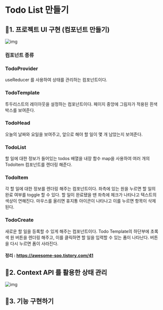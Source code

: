 # Todo List 만들기

## 💜1. 프로젝트 UI 구현 (컴포넌트 만들기)

![img](https://img1.daumcdn.net/thumb/R1280x0/?scode=mtistory2&fname=https%3A%2F%2Fblog.kakaocdn.net%2Fdn%2FnQG8W%2FbtrNcV4ZzBO%2F2diC6twZUxLTYbcZEGrDM0%2Fimg.png)

### 컴포넌트 종류

### TodoProvider

useReducer 를 사용하여 상태를 관리하는 컴포넌트이다.

### TodoTemplate

투두리스트의 레이아웃을 설정하는 컴포넌트이다.
페이지 중앙에 그림자가 적용된 흰색 박스를 보여준다.

### TodoHead

오늘의 날짜와 요일을 보여주고, 앞으로 해야 할 일이 몇 개 남았는지 보여준다.

### TodoList

할 일에 대한 정보가 들어있는 todos 배열을 내장 함수 map을 사용하여 여러 개의 TodoItem 컴포넌트를 렌더링 해준다.

### TodoItem

각 할 일에 대한 정보를 렌더링 해주는 컴포넌트이다.
좌측에 있는 원을 누르면 할 일의 완료 여부를 toggle 할 수 있다.
할 일이 완료됐을 땐 좌측에 체크가 나타나고 텍스트의 색상이 연해진다.
마우스를 올리면 휴지통 아이콘이 나타나고 이를 누르면 항목이 삭제된다.

### TodoCreate

새로운 할 일을 등록할 수 있게 해주는 컴포넌트이다.
Todo Template의 하단부에 초록색 원 버튼을 렌더링 해주고, 이를 클릭하면 할 일을 입력할 수 있는 폼이 나타난다.
버튼을 다시 누르면 폼이 사라진다.

#### 정리 : https://awesome-soo.tistory.com/41

## 💜2. Context API 를 활용한 상태 관리

![img](https://blog.kakaocdn.net/dn/brocUy/btrNdo6YQie/Rpw2EQFxkb8DhqM6wOKJK1/img.png)

## 💜3. 기능 구현하기
